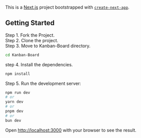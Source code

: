 This is a [Next.js](https://nextjs.org/) project bootstrapped with [`create-next-app`](https://github.com/vercel/next.js/tree/canary/packages/create-next-app).
<br/>

## Getting Started

Step 1. Fork the Project. <br/>
Step 2. Clone the project. <br/>
Step 3. Move to Kanban-Board directory. <br/>

```bash
cd Kanban-Board
```

step 4. Install the dependencies. <br/>

```bash
npm install
```

Step 5. Run the development server:

```bash
npm run dev
# or
yarn dev
# or
pnpm dev
# or
bun dev
```

Open [http://localhost:3000](http://localhost:3000) with your browser to see the result.

